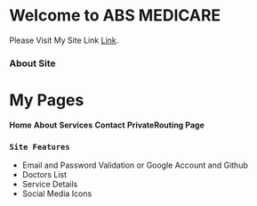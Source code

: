 # Welcome to ABS MEDICARE 

Please Visit My Site Link [Link]().


### About Site

# My Pages 
**Home**
**About**
**Services**
**Contact**
**PrivateRouting Page**

### `Site Features`

-   Email and Password Validation or Google Account and Github
-   Doctors List
-   Service Details
-   Social Media Icons